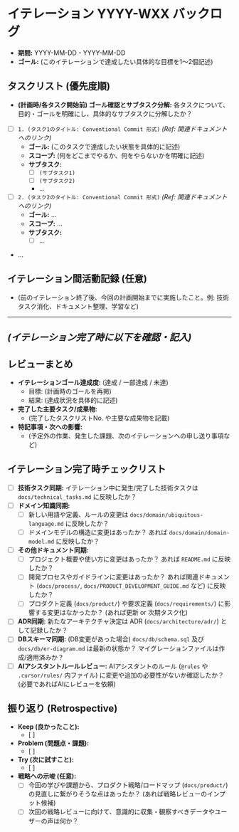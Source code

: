 # イテレーション YYYY-WXX バックログ

* **期間:** YYYY-MM-DD - YYYY-MM-DD
* **ゴール:** (このイテレーションで達成したい具体的な目標を1〜2個記述)

## タスクリスト (優先度順)

* **(計画時/各タスク開始前) ゴール確認とサブタスク分解:** 各タスクについて、目的・ゴールを明確にし、具体的なサブタスクに分解したか？
* [ ] `1. (タスク1のタイトル: Conventional Commit 形式)` *(Ref: 関連ドキュメントへのリンク)*
  * **ゴール:** (このタスクで達成したい状態を具体的に記述)
  * **スコープ:** (何をどこまでやるか、何をやらないかを明確に記述)
  * **サブタスク:**
    * [ ] `(サブタスク1)`
    * [ ] `(サブタスク2)`
    * ...
* [ ] `2. (タスク2のタイトル: Conventional Commit 形式)` *(Ref: 関連ドキュメントへのリンク)*
  * **ゴール:** ...
  * **スコープ:** ...
  * **サブタスク:**
    * [ ] ...
* ...

## イテレーション間活動記録 (任意)

* (前のイテレーション終了後、今回の計画開始までに実施したこと。例: 技術タスク消化、ドキュメント整理、学習など)

---

*(イテレーション完了時に以下を確認・記入)*
---

## レビューまとめ

* **イテレーションゴール達成度:** (達成 / 一部達成 / 未達)
  * 目標: (計画時のゴールを再掲)
  * 結果: (達成状況を具体的に記述)
* **完了した主要タスク/成果物:**
  * (完了したタスクリストNo. や主要な成果物を記載)
* **特記事項・次への影響:**
  * (予定外の作業、発生した課題、次のイテレーションへの申し送り事項など)

## イテレーション完了時チェックリスト

* [ ] **技術タスク同期:** イテレーション中に発生/完了した技術タスクは `docs/technical_tasks.md` に反映したか？
* [ ] **ドメイン知識同期:**
  * [ ] 新しい用語や定義、ルールの変更は `docs/domain/ubiquitous-language.md` に反映したか？
  * [ ] ドメインモデルの構造に変更はあったか？ あれば `docs/domain/domain-model.md` に反映したか？
* [ ] **その他ドキュメント同期:**
  * [ ] プロジェクト概要や使い方に変更はあったか？ あれば `README.md` に反映したか？
  * [ ] 開発プロセスやガイドラインに変更はあったか？ あれば関連ドキュメント (`docs/process/`, `docs/PRODUCT_DEVELOPMENT_GUIDE.md` など) に反映したか？
  * [ ] プロダクト定義 (`docs/product/`) や要求定義 (`docs/requirements/`) に影響する変更はなかったか？ (あれば更新 or 次期タスク化)
* [ ] **ADR同期:** 新たなアーキテクチャ決定は ADR (`docs/architecture/adr/`) として記録したか？
* [ ] **DBスキーマ同期:** (DB変更があった場合) `docs/db/schema.sql` 及び `docs/db/er-diagram.md` は最新の状態か？ マイグレーションファイルは作成/適用済みか？
* [ ] **AIアシスタントルールレビュー:** AIアシスタントのルール (`@rules` や `.cursor/rules/` 内ファイル) に変更や追加の必要性がないか確認したか？ (必要であればAIにレビューを依頼)

## 振り返り (Retrospective)

* **Keep (良かったこと):**
  * [ ]
* **Problem (問題点・課題):**
  * [ ]
* **Try (次に試すこと):**
  * [ ]
* **戦略への示唆 (任意):**
  * [ ] 今回の学びや課題から、プロダクト戦略/ロードマップ (`docs/product/`) の見直しに繋がりそうな点はあったか？ (あれば戦略レビューのインプット候補)
  * [ ] 次回の戦略レビューに向けて、意識的に収集・観察すべきデータやユーザーの声は何か？
